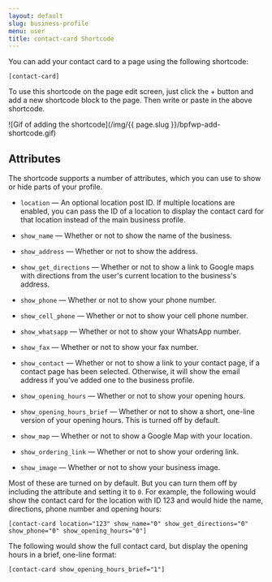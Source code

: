 ```yaml
---
layout: default
slug: business-profile
menu: user
title: contact-card Shortcode
---
```

You can add your contact card to a page using the following shortcode:

`[contact-card]`

To use this shortcode on the page edit screen, just click the + button and add a new shortcode block to the page. Then write or paste in the above shortcode.

![Gif of adding the shortcode](/img/{{ page.slug }}/bpfwp-add-shortcode.gif)

## Attributes

The shortcode supports a number of attributes, which you can use to show or hide parts of your profile.

- `location` &mdash; An optional location post ID. If multiple locations are enabled, you can pass the ID of a location to display the contact card for that location instead of the main business profile.

- `show_name` &mdash; Whether or not to show the name of the business.

- `show_address` &mdash; Whether or not to show the address.

- `show_get_directions` &mdash; Whether or not to show a link to Google maps with directions from the user's current location to the business's address.

- `show_phone` &mdash; Whether or not to show your phone number.

- `show_cell_phone` &mdash; Whether or not to show your cell phone number.

- `show_whatsapp` &mdash; Whether or not to show your WhatsApp number.

- `show_fax` &mdash; Whether or not to show your fax number.

- `show_contact` &mdash; Whether or not to show a link to your contact page, if a contact page has been selected. Otherwise, it will show the email address if you've added one to the business profile.

- `show_opening_hours` &mdash; Whether or not to show your opening hours.

- `show_opening_hours_brief` &mdash; Whether or not to show a short, one-line version of your opening hours. This is turned off by default.

- `show_map` &mdash; Whether or not to show a Google Map with your location.

- `show_ordering_link` &mdash; Whether or not to show your ordering link.

- `show_image` &mdash; Whether or not to show your business image.

Most of these are turned on by default. But you can turn them off by including the attribute and setting it to `0`. For example, the following would show the contact card for the location with ID 123 and would hide the name, directions, phone number and opening hours:

`[contact-card location="123" show_name="0" show_get_directions="0" show_phone="0" show_opening_hours="0"]`

The following would show the full contact card, but display the opening hours in a brief, one-line format:

`[contact-card show_opening_hours_brief="1"]`
